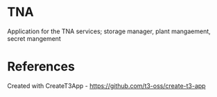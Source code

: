 # TNA

Application for the TNA services; storage manager, plant mangaement, secret mangement

# References

Created with CreateT3App - https://github.com/t3-oss/create-t3-app

